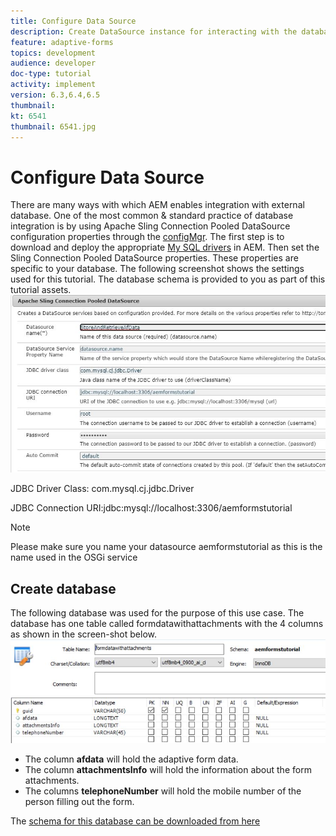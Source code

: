 ```yaml
---
title: Configure Data Source
description: Create DataSource instance for interacting with the database.
feature: adaptive-forms
topics: development
audience: developer
doc-type: tutorial
activity: implement
version: 6.3,6.4,6.5
thumbnail:
kt: 6541
thumbnail: 6541.jpg
---
```


# Configure Data Source

There are many ways with which AEM enables integration with external database. One of the most common & standard practice of database integration is by using Apache Sling Connection Pooled DataSource configuration properties through the [configMgr](http://localhost:4502/system/console/configMgr).
The first step is to download and deploy the appropriate [My SQL drivers](https://mvnrepository.com/artifact/mysql/mysql-connector-java) in AEM.
Then set the Sling Connection Pooled DataSource properties. These properties are specific to your database. The following screenshot shows the settings used for this tutorial. The database schema is provided to you as part of this tutorial assets.
![data-source](assets/data-source.JPG)

JDBC Driver Class: com.mysql.cj.jdbc.Driver

JDBC Connection URI:jdbc:mysql://localhost:3306/aemformstutorial

>[!NOTE]
>Please make sure you name your datasource aemformstutorial as this is the name used in the OSGi service


## Create database


The following database was used for the purpose of this use case. The database has one table called formdatawithattachments with the 4 columns as shown in the screen-shot below.
![data-base](assets/table-schema.JPG) 

* The column **afdata** will hold the adaptive form data.
* The column **attachmentsInfo** will hold the information about the form attachments.
* The columns **telephoneNumber** will hold the mobile number of the person filling out the form.

The [schema for this database can be downloaded from here](assets/data-base-schema.sql)